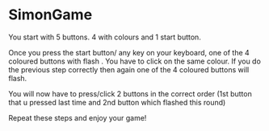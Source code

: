 # SimonGame

You start with 5 buttons. 4 with colours and 1 start button.

Once you press the start button/ any key on your keyboard, one of the 4 coloured buttons with flash . You have to click on the same colour.
If you do the previous step correctly then again one of the 4 coloured buttons will flash.

You will now have to press/click 2 buttons in the correct order (1st button that u pressed last time and 2nd button which flashed this round)

Repeat these steps and enjoy your game!
